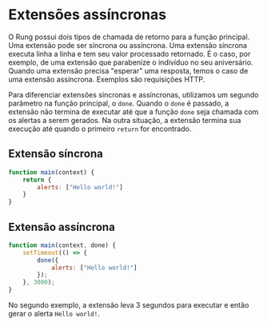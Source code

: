 # Extensões assíncronas

O Rung possui dois tipos de chamada de retorno para a função principal. Uma
extensão pode ser síncrona ou assíncrona. Uma extensão síncrona executa linha
a linha e tem seu valor processado retornado. É o caso, por exemplo, de uma
extensão que parabenize o indivíduo no seu aniversário. Quando uma extensão
precisa "esperar" uma resposta, temos o caso de uma extensão assíncrona.
Exemplos são requisições HTTP.

Para diferenciar extensões síncronas e assíncronas, utilizamos um segundo
parâmetro na função principal, o ``done``. Quando o ``done`` é passado, a
extensão não termina de executar até que a função ``done`` seja chamada com os
alertas a serem gerados. Na outra situação, a extensão termina sua execução até
quando o primeiro ``return`` for encontrado.


## Extensão síncrona

``` js
function main(context) {
    return {
        alerts: ["Hello world!"]
    }
}
```

## Extensão assíncrona

```js
function main(context, done) {
    setTimeout(() => {
        done({
            alerts: ["Hello world!"]
        });
    }, 3000);
}
```

No segundo exemplo, a extensão leva 3 segundos para executar e então gerar o
alerta ``Hello world!``.